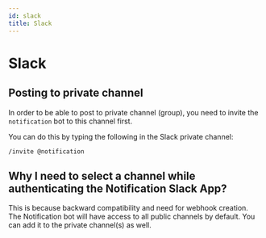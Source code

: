 ```yaml
---
id: slack
title: Slack
---
```


# Slack

## Posting to private channel

In order to be able to post to private channel (group), you need to invite the `notification` bot to this channel first.

You can do this by typing the following in the Slack private channel:

```
/invite @notification
```

## Why I need to select a channel while authenticating the Notification Slack App?

This is because backward compatibility and need for webhook creation. The Notification bot will have access to all public channels by default. You can add it to the private channel(s) as well.
